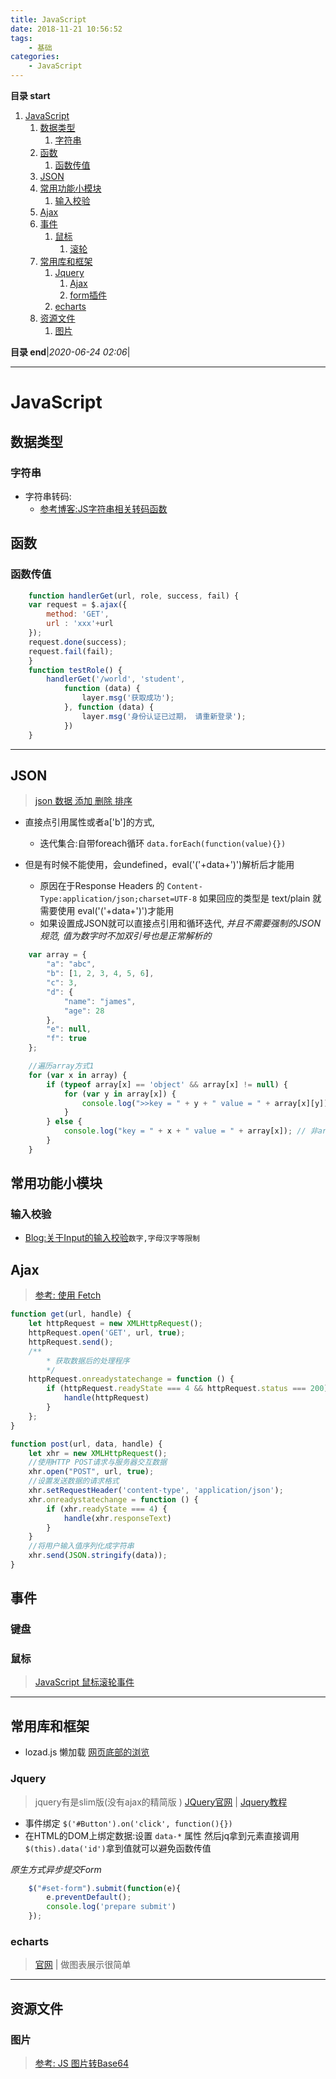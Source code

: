```yaml
---
title: JavaScript
date: 2018-11-21 10:56:52
tags: 
    - 基础
categories: 
    - JavaScript
---
```


**目录 start**

1. [JavaScript](#javascript)
    1. [数据类型](#数据类型)
        1. [字符串](#字符串)
    1. [函数](#函数)
        1. [函数传值](#函数传值)
    1. [JSON](#json)
    1. [常用功能小模块](#常用功能小模块)
        1. [输入校验](#输入校验)
    1. [Ajax](#ajax)
    1. [事件](#事件)
        1. [鼠标](#鼠标)
            1. [滚轮](#滚轮)
    1. [常用库和框架](#常用库和框架)
        1. [Jquery](#jquery)
            1. [Ajax](#ajax)
            1. [form插件](#form插件)
        1. [echarts](#echarts)
    1. [资源文件](#资源文件)
        1. [图片](#图片)

**目录 end**|_2020-06-24 02:06_|
****************************************
# JavaScript

## 数据类型

### 字符串
- 字符串转码:
    - [参考博客:JS字符串相关转码函数](http://www.cnblogs.com/xcsn/archive/2013/05/15/3079373.html)

## 函数
### 函数传值
```js
    function handlerGet(url, role, success, fail) {
    var request = $.ajax({
        method: 'GET',
        url : 'xxx'+url
    });
    request.done(success);
    request.fail(fail);
    }
    function testRole() {
        handlerGet('/world', 'student',
            function (data) {
                layer.msg('获取成功');
            }, function (data) {
                layer.msg('身份认证已过期， 请重新登录');
            })
    }
```
**********************
## JSON
> [json 数据 添加 删除 排序](http://blog.51yip.com/jsjquery/1583.html)

- 直接点引用属性或者a['b']的方式,
    - 迭代集合:自带foreach循环 `data.forEach(function(value){})`

- 但是有时候不能使用，会undefined，eval('('+data+')')解析后才能用
    - 原因在于Response Headers 的 `Content-Type:application/json;charset=UTF-8` 如果回应的类型是 text/plain 就需要使用 eval('('+data+')')才能用
    - 如果设置成JSON就可以直接点引用和循环迭代, _并且不需要强制的JSON规范, 值为数字时不加双引号也是正常解析的_

```js
    var array = {
        "a": "abc",
        "b": [1, 2, 3, 4, 5, 6],
        "c": 3,
        "d": {
            "name": "james",
            "age": 28
        },
        "e": null,
        "f": true
    };

    //遍历array方式1
    for (var x in array) {
        if (typeof array[x] == 'object' && array[x] != null) {
            for (var y in array[x]) {
                console.log(">>key = " + y + " value = " + array[x][y]);
            }
        } else {
            console.log("key = " + x + " value = " + array[x]); // 非array object
        }
    }
```
## 常用功能小模块
### 输入校验

- [Blog:关于Input的输入校验](http://yuncode.net/code/c_5039bb4a3fccf28)`数字,字母汉字等限制`

## Ajax
> [参考: 使用 Fetch](https://developer.mozilla.org/zh-CN/docs/Web/API/Fetch_API/Using_Fetch)

```js
function get(url, handle) {
    let httpRequest = new XMLHttpRequest();
    httpRequest.open('GET', url, true);
    httpRequest.send();
    /**
        * 获取数据后的处理程序
        */
    httpRequest.onreadystatechange = function () {
        if (httpRequest.readyState === 4 && httpRequest.status === 200) {
            handle(httpRequest)
        }
    };
}

function post(url, data, handle) {
    let xhr = new XMLHttpRequest();
    //使用HTTP POST请求与服务器交互数据
    xhr.open("POST", url, true);
    //设置发送数据的请求格式
    xhr.setRequestHeader('content-type', 'application/json');
    xhr.onreadystatechange = function () {
        if (xhr.readyState === 4) {
            handle(xhr.responseText)
        }
    }
    //将用户输入值序列化成字符串
    xhr.send(JSON.stringify(data));
}
```

## 事件
### 键盘

### 鼠标
> [JavaScript 鼠标滚轮事件](https://www.web-tinker.com/article/20037.html)

************************

## 常用库和框架
- lozad.js 懒加载
[网页底部的浏览 ](https://www.logicbig.com/tutorials/java-ee-tutorial/jpa/group-by-criteria.html) 

### Jquery
> jquery有是slim版(没有ajax的精简版 ) [JQuery官网](http://jquery.com/) | [Jquery教程](http://www.w3school.com.cn/jquery/index.asp)

- 事件绑定 `$('#Button').on('click', function(){})`
- 在HTML的DOM上绑定数据:设置 `data-*` 属性 然后jq拿到元素直接调用 `$(this).data('id')`拿到值就可以避免函数传值

_原生方式异步提交Form_
```js
    $("#set-form").submit(function(e){
        e.preventDefault();
        console.log('prepare submit')
    });
```

### echarts
> [官网](http://echarts.baidu.com/index.html) | 做图表展示很简单

***************************************

## 资源文件
### 图片
> [参考: JS 图片转Base64](http://www.cnblogs.com/wujingtao/p/5196836.html)

